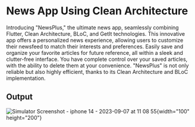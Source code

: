 <h1>News App Using Clean Architecture</h1>
<p>Introducing "NewsPlus," the ultimate news app, seamlessly combining Flutter, Clean Architecture, BLoC, and GetIt technologies. This innovative app offers a personalized news experience, allowing users to customize their newsfeed to match their interests and preferences. Easily save and organize your favorite articles for future reference, all within a sleek and clutter-free interface. You have complete control over your saved articles, with the ability to delete them at your convenience. "NewsPlus" is not only reliable but also highly efficient, thanks to its Clean Architecture and BLoC implementation.</p>

<h2>Output</h2>

![Simulator Screenshot - iphone 14 - 2023-09-07 at 11 08 55](https://github.com/rashifarhan/news_app/assets/115337593/4d483186-c3e4-4207-b45e-87b31cd05d54){width="100" height="200"}

